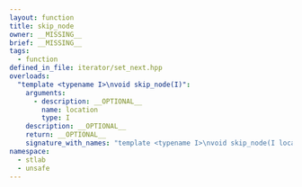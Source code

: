 ```yaml
---
layout: function
title: skip_node
owner: __MISSING__
brief: __MISSING__
tags:
  - function
defined_in_file: iterator/set_next.hpp
overloads:
  "template <typename I>\nvoid skip_node(I)":
    arguments:
      - description: __OPTIONAL__
        name: location
        type: I
    description: __OPTIONAL__
    return: __OPTIONAL__
    signature_with_names: "template <typename I>\nvoid skip_node(I location)"
namespace:
  - stlab
  - unsafe
---
```

